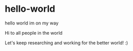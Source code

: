 # hello-world
hello world im on my way

Hi to all people in the world

Let's keep researching and working for the better world! :)
